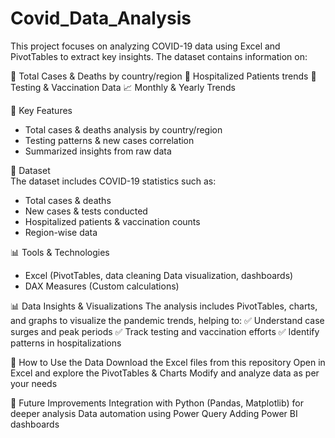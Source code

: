 # Covid_Data_Analysis
This project focuses on analyzing COVID-19 data using Excel and PivotTables to extract key insights. The dataset contains information on:

📌 Total Cases & Deaths by country/region
🏥 Hospitalized Patients trends
🧪 Testing & Vaccination Data
📈 Monthly & Yearly Trends

📌 Key Features  
- Total cases & deaths analysis by country/region    
- Testing patterns & new cases correlation  
- Summarized insights from raw data  

 📂 Dataset  
The dataset includes COVID-19 statistics such as:  
- Total cases & deaths  
- New cases & tests conducted
- Hospitalized patients & vaccination counts  
- Region-wise data

📊 Tools & Technologies  
- Excel (PivotTables, data cleaning Data visualization, dashboards)  
- DAX Measures (Custom calculations)  

📊 Data Insights & Visualizations
The analysis includes PivotTables, charts, and graphs to visualize the pandemic trends, helping to:
✅ Understand case surges and peak periods
✅ Track testing and vaccination efforts
✅ Identify patterns in hospitalizations

📌 How to Use the Data
Download the Excel files from this repository
Open in Excel and explore the PivotTables & Charts
Modify and analyze data as per your needs

🚀 Future Improvements
Integration with Python (Pandas, Matplotlib) for deeper analysis
Data automation using Power Query
Adding Power BI dashboards
